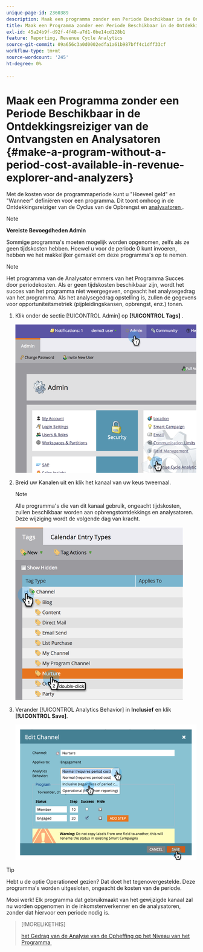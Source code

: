 ```yaml
---
unique-page-id: 2360389
description: Maak een programma zonder een Periode Beschikbaar in de Ontdekkingsreiziger van de Ontvangsten en Analysatoren - de Documenten van Marketo - de Documentatie van het Product
title: Maak een Programma zonder een Periode Beschikbaar in de Ontdekkingsreiziger van de Ontvangsten en Analysatoren
exl-id: 45a24b9f-d92f-4f48-a7d1-0be14cd128b1
feature: Reporting, Revenue Cycle Analytics
source-git-commit: 09a656c3a0d0002edfa1a61b987bff4c1dff33cf
workflow-type: tm+mt
source-wordcount: '245'
ht-degree: 0%

---
```


# Maak een Programma zonder een Periode Beschikbaar in de Ontdekkingsreiziger van de Ontvangsten en Analysatoren {#make-a-program-without-a-period-cost-available-in-revenue-explorer-and-analyzers}

Met de kosten voor de programmaperiode kunt u &quot;Hoeveel geld&quot; en &quot;Wanneer&quot; definiëren voor een programma. Dit toont omhoog in de Ontdekkingsreiziger van de Cyclus van de Opbrengst en [&#x200B; analysatoren &#x200B;](/help/marketo/product-docs/reporting/revenue-cycle-analytics/opportunity-influence-analyzer/tell-the-marketing-story-with-an-opportunity-influence-analyzer.md).

>[!NOTE]
>
>**Vereiste Bevoegdheden Admin**

Sommige programma&#39;s moeten mogelijk worden opgenomen, zelfs als ze geen tijdskosten hebben. Hoewel u voor de periode 0 kunt invoeren, hebben we het makkelijker gemaakt om deze programma&#39;s op te nemen.

>[!NOTE]
>
>Het programma van de Analysator emmers van het Programma Succes door periodekosten. Als er geen tijdskosten beschikbaar zijn, wordt het succes van het programma niet weergegeven, ongeacht het analysegedrag van het programma. Als het analysegedrag opstelling is, zullen de gegevens voor opportuniteitsmetriek (pijpleidingskansen, opbrengst, enz.) tonen.

1. Klik onder de sectie [!UICONTROL Admin] op **[!UICONTROL Tags]** .

   ![](assets/image2014-9-17-12-3a35-3a32.png)

1. Breid uw Kanalen uit en klik het kanaal van uw keus tweemaal.

   >[!NOTE]
   >
   >Alle programma&#39;s die van dit kanaal gebruik, ongeacht tijdskosten, zullen beschikbaar worden aan opbrengstontdekkings en analysatoren. Deze wijziging wordt de volgende dag van kracht.

   ![](assets/image2014-9-17-12-3a36-3a7.png)

1. Verander [!UICONTROL Analytics Behavior] in **Inclusief** en klik **[!UICONTROL Save]**.

   ![](assets/image2014-9-17-12-3a36-3a13.png)

>[!TIP]
>
>Hebt u de optie Operationeel gezien? Dat doet het tegenovergestelde. Deze programma&#39;s worden uitgesloten, ongeacht de kosten van de periode.

Mooi werk! Elk programma dat gebruikmaakt van het gewijzigde kanaal zal nu worden opgenomen in de inkomstenverkenner en de analysatoren, zonder dat hiervoor een periode nodig is.

>[!MORELIKETHIS]
>
>[&#x200B; het Gedrag van de Analyse van de Opheffing op het Niveau van het Programma &#x200B;](/help/marketo/product-docs/reporting/revenue-cycle-analytics/program-analytics/override-analytics-behavior-at-the-program-level.md)
